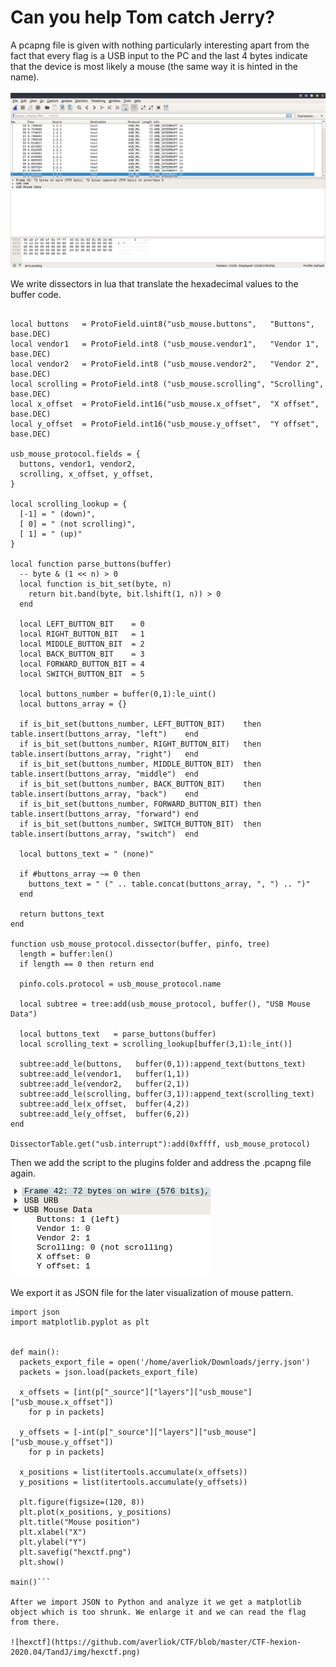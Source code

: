 # Can you help Tom catch Jerry?

A pcapng file is given with nothing particularly interesting apart from the fact that every flag is a USB input to the PC and the last 4 bytes indicate that the device is most likely a mouse (the same way it is hinted in the name).

![Wireshark Image](https://github.com/averliok/CTF/blob/master/CTF-hexion-2020.04/TandJ/img/Wireshark_jerry.png)

We write dissectors in lua that translate the hexadecimal values to the buffer code.

```usb_mouse_protocol = Proto("USB_mouse",  "USB mouse protocol")

local buttons   = ProtoField.uint8("usb_mouse.buttons",   "Buttons",   base.DEC)
local vendor1   = ProtoField.int8 ("usb_mouse.vendor1",   "Vendor 1",  base.DEC)
local vendor2   = ProtoField.int8 ("usb_mouse.vendor2",   "Vendor 2",  base.DEC)
local scrolling = ProtoField.int8 ("usb_mouse.scrolling", "Scrolling", base.DEC)
local x_offset  = ProtoField.int16("usb_mouse.x_offset",  "X offset",  base.DEC)
local y_offset  = ProtoField.int16("usb_mouse.y_offset",  "Y offset",  base.DEC)

usb_mouse_protocol.fields = {
  buttons, vendor1, vendor2,
  scrolling, x_offset, y_offset,
}

local scrolling_lookup = {
  [-1] = " (down)",
  [ 0] = " (not scrolling)",
  [ 1] = " (up)"
}

local function parse_buttons(buffer)
  -- byte & (1 << n) > 0
  local function is_bit_set(byte, n)
    return bit.band(byte, bit.lshift(1, n)) > 0
  end

  local LEFT_BUTTON_BIT    = 0
  local RIGHT_BUTTON_BIT   = 1
  local MIDDLE_BUTTON_BIT  = 2
  local BACK_BUTTON_BIT    = 3
  local FORWARD_BUTTON_BIT = 4
  local SWITCH_BUTTON_BIT  = 5

  local buttons_number = buffer(0,1):le_uint()
  local buttons_array = {}

  if is_bit_set(buttons_number, LEFT_BUTTON_BIT)    then table.insert(buttons_array, "left")    end
  if is_bit_set(buttons_number, RIGHT_BUTTON_BIT)   then table.insert(buttons_array, "right")   end
  if is_bit_set(buttons_number, MIDDLE_BUTTON_BIT)  then table.insert(buttons_array, "middle")  end
  if is_bit_set(buttons_number, BACK_BUTTON_BIT)    then table.insert(buttons_array, "back")    end
  if is_bit_set(buttons_number, FORWARD_BUTTON_BIT) then table.insert(buttons_array, "forward") end
  if is_bit_set(buttons_number, SWITCH_BUTTON_BIT)  then table.insert(buttons_array, "switch")  end

  local buttons_text = " (none)"
  
  if #buttons_array ~= 0 then
    buttons_text = " (" .. table.concat(buttons_array, ", ") .. ")"
  end

  return buttons_text
end

function usb_mouse_protocol.dissector(buffer, pinfo, tree)
  length = buffer:len()
  if length == 0 then return end

  pinfo.cols.protocol = usb_mouse_protocol.name

  local subtree = tree:add(usb_mouse_protocol, buffer(), "USB Mouse Data")
  
  local buttons_text   = parse_buttons(buffer)
  local scrolling_text = scrolling_lookup[buffer(3,1):le_int()]

  subtree:add_le(buttons,   buffer(0,1)):append_text(buttons_text)
  subtree:add_le(vendor1,   buffer(1,1))
  subtree:add_le(vendor2,   buffer(2,1))
  subtree:add_le(scrolling, buffer(3,1)):append_text(scrolling_text)
  subtree:add_le(x_offset,  buffer(4,2))
  subtree:add_le(y_offset,  buffer(6,2))
end

DissectorTable.get("usb.interrupt"):add(0xffff, usb_mouse_protocol)
```

Then we add the script to the plugins folder and address the .pcapng file again.

![Mouse script](https://github.com/averliok/CTF/blob/master/CTF-hexion-2020.04/TandJ/img/Mouse_script.png)

We export it as JSON file for the later visualization of mouse pattern.

```import itertools
import json
import matplotlib.pyplot as plt


def main():
  packets_export_file = open('/home/averliok/Downloads/jerry.json')
  packets = json.load(packets_export_file)

  x_offsets = [int(p["_source"]["layers"]["usb_mouse"]["usb_mouse.x_offset"])
    for p in packets]

  y_offsets = [-int(p["_source"]["layers"]["usb_mouse"]["usb_mouse.y_offset"])
    for p in packets]

  x_positions = list(itertools.accumulate(x_offsets))
  y_positions = list(itertools.accumulate(y_offsets))

  plt.figure(figsize=(120, 8))
  plt.plot(x_positions, y_positions)
  plt.title("Mouse position")
  plt.xlabel("X")
  plt.ylabel("Y")
  plt.savefig("hexctf.png")
  plt.show()

main()```

After we import JSON to Python and analyze it we get a matplotlib object which is too shrunk. We enlarge it and we can read the flag from there.

![hexctf](https://github.com/averliok/CTF/blob/master/CTF-hexion-2020.04/TandJ/img/hexctf.png)
